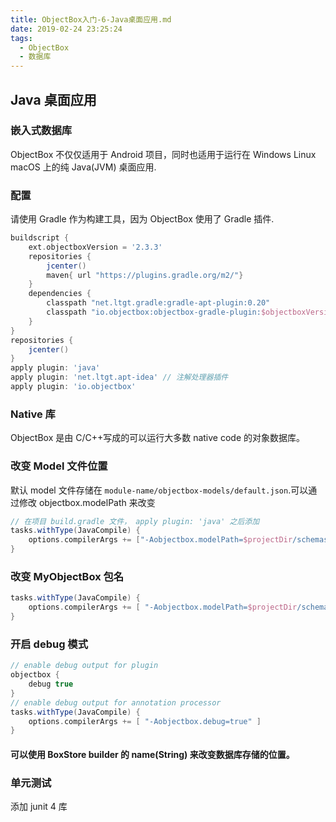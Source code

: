```yaml
---
title: ObjectBox入门-6-Java桌面应用.md
date: 2019-02-24 23:25:24
tags:
  - ObjectBox
  - 数据库
---
```


## Java 桌面应用

### 嵌入式数据库

ObjectBox 不仅仅适用于 Android 项目，同时也适用于运行在 Windows Linux macOS 上的纯 Java(JVM) 桌面应用.

### 配置

请使用 Gradle 作为构建工具，因为 ObjectBox 使用了 Gradle 插件.

```groovy
buildscript {
    ext.objectboxVersion = '2.3.3'
    repositories {
        jcenter()
        maven{ url "https://plugins.gradle.org/m2/"}
    }
    dependencies {
        classpath "net.ltgt.gradle:gradle-apt-plugin:0.20"
        classpath "io.objectbox:objectbox-gradle-plugin:$objectboxVersion"
    }
}
repositories {
    jcenter()
}
apply plugin: 'java'
apply plugin: 'net.ltgt.apt-idea' // 注解处理器插件
apply plugin: 'io.objectbox'
```

### Native 库

ObjectBox 是由 C/C++写成的可以运行大多数 native code 的对象数据库。

### 改变 Model 文件位置

默认 model 文件存储在 `module-name/objectbox-models/default.json`.可以通过修改 objectbox.modelPath 来改变

```groovy
// 在项目 build.gradle 文件， apply plugin: 'java' 之后添加
tasks.withType(JavaCompile) {
    options.compilerArgs += ["-Aobjectbox.modelPath=$projectDir/schemas/object.json]
}
```

### 改变 MyObjectBox 包名

```groovy
tasks.withType(JavaCompile) {
    options.compilerArgs += [ "-Aobjectbox.modelPath=$projectDir/schemas/objectbox.json" ]
}
```

### 开启 debug 模式

```groovy
// enable debug output for plugin
objectbox {
    debug true
}
// enable debug output for annotation processor
tasks.withType(JavaCompile) {
    options.compilerArgs += [ "-Aobjectbox.debug=true" ]
}
```

#### 可以使用 BoxStore builder 的 name(String) 来改变数据库存储的位置。

### 单元测试

添加 junit 4 库
